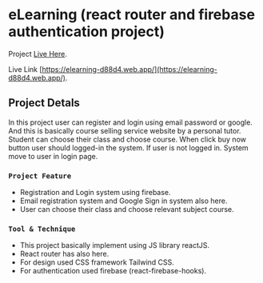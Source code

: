 # eLearning (react router and firebase authentication project)

Project [Live Here](https://elearning-d88d4.web.app/).

Live Link [https://elearning-d88d4.web.app/](https://elearning-d88d4.web.app/).

## Project Detals

In this project user can register and login using email password or google. And this is basically course selling service website by a personal tutor. Student can choose their class and choose course. When click buy now button user should logged-in the system. If user is not logged in. System move to user in login page. 

### `Project Feature`

- Registration and Login system using firebase.
- Email registration system and Google Sign in system also here. 
- User can choose their class and choose relevant subject course. 

### `Tool & Technique`

- This project basically implement using JS library reactJS.
- React router has also here.
- For design used CSS framework Tailwind CSS.
- For authentication used firebase (react-firebase-hooks).

